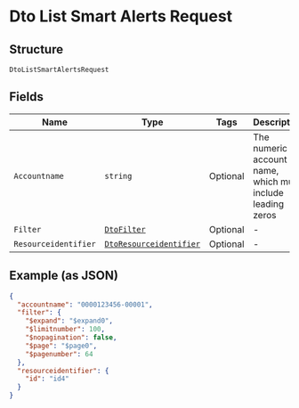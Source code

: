 
# Dto List Smart Alerts Request

## Structure

`DtoListSmartAlertsRequest`

## Fields

| Name | Type | Tags | Description |
|  --- | --- | --- | --- |
| `Accountname` | `string` | Optional | The numeric account name, which must include leading zeros |
| `Filter` | [`DtoFilter`](../../doc/models/dto-filter.md) | Optional | - |
| `Resourceidentifier` | [`DtoResourceidentifier`](../../doc/models/dto-resourceidentifier.md) | Optional | - |

## Example (as JSON)

```json
{
  "accountname": "0000123456-00001",
  "filter": {
    "$expand": "$expand0",
    "$limitnumber": 100,
    "$nopagination": false,
    "$page": "$page0",
    "$pagenumber": 64
  },
  "resourceidentifier": {
    "id": "id4"
  }
}
```

